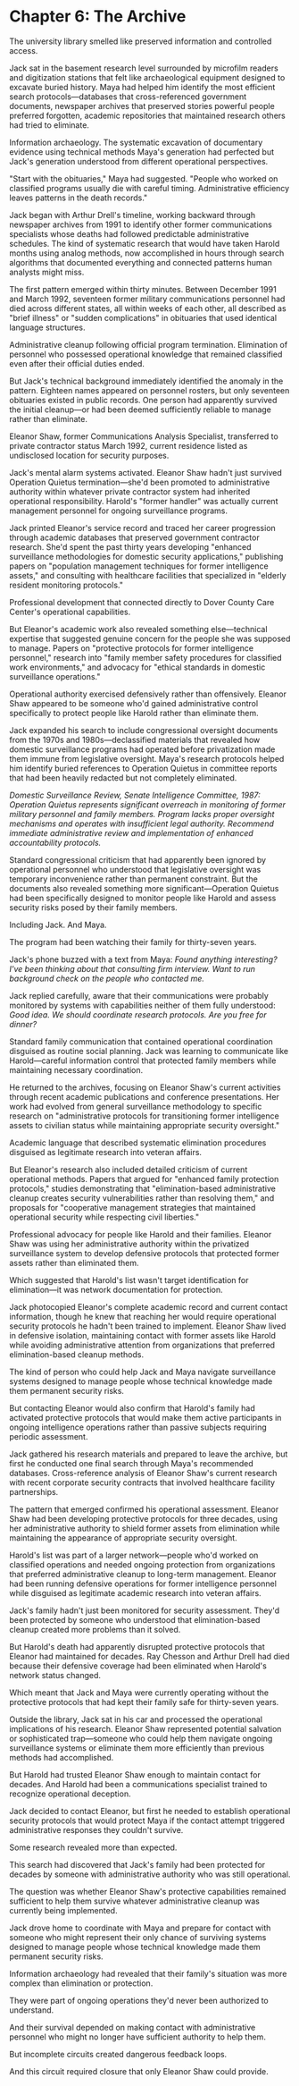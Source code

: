 # Chapter 6: The Archive

The university library smelled like preserved information and controlled access.

Jack sat in the basement research level surrounded by microfilm readers and digitization stations that felt like archaeological equipment designed to excavate buried history. Maya had helped him identify the most efficient search protocols—databases that cross-referenced government documents, newspaper archives that preserved stories powerful people preferred forgotten, academic repositories that maintained research others had tried to eliminate.

Information archaeology. The systematic excavation of documentary evidence using technical methods Maya's generation had perfected but Jack's generation understood from different operational perspectives.

"Start with the obituaries," Maya had suggested. "People who worked on classified programs usually die with careful timing. Administrative efficiency leaves patterns in the death records."

Jack began with Arthur Drell's timeline, working backward through newspaper archives from 1991 to identify other former communications specialists whose deaths had followed predictable administrative schedules. The kind of systematic research that would have taken Harold months using analog methods, now accomplished in hours through search algorithms that documented everything and connected patterns human analysts might miss.

The first pattern emerged within thirty minutes. Between December 1991 and March 1992, seventeen former military communications personnel had died across different states, all within weeks of each other, all described as "brief illness" or "sudden complications" in obituaries that used identical language structures.

Administrative cleanup following official program termination. Elimination of personnel who possessed operational knowledge that remained classified even after their official duties ended.

But Jack's technical background immediately identified the anomaly in the pattern. Eighteen names appeared on personnel rosters, but only seventeen obituaries existed in public records. One person had apparently survived the initial cleanup—or had been deemed sufficiently reliable to manage rather than eliminate.

Eleanor Shaw, former Communications Analysis Specialist, transferred to private contractor status March 1992, current residence listed as undisclosed location for security purposes.

Jack's mental alarm systems activated. Eleanor Shaw hadn't just survived Operation Quietus termination—she'd been promoted to administrative authority within whatever private contractor system had inherited operational responsibility. Harold's "former handler" was actually current management personnel for ongoing surveillance programs.

Jack printed Eleanor's service record and traced her career progression through academic databases that preserved government contractor research. She'd spent the past thirty years developing "enhanced surveillance methodologies for domestic security applications," publishing papers on "population management techniques for former intelligence assets," and consulting with healthcare facilities that specialized in "elderly resident monitoring protocols."

Professional development that connected directly to Dover County Care Center's operational capabilities.

But Eleanor's academic work also revealed something else—technical expertise that suggested genuine concern for the people she was supposed to manage. Papers on "protective protocols for former intelligence personnel," research into "family member safety procedures for classified work environments," and advocacy for "ethical standards in domestic surveillance operations."

Operational authority exercised defensively rather than offensively. Eleanor Shaw appeared to be someone who'd gained administrative control specifically to protect people like Harold rather than eliminate them.

Jack expanded his search to include congressional oversight documents from the 1970s and 1980s—declassified materials that revealed how domestic surveillance programs had operated before privatization made them immune from legislative oversight. Maya's research protocols helped him identify buried references to Operation Quietus in committee reports that had been heavily redacted but not completely eliminated.

*Domestic Surveillance Review, Senate Intelligence Committee, 1987: Operation Quietus represents significant overreach in monitoring of former military personnel and family members. Program lacks proper oversight mechanisms and operates with insufficient legal authority. Recommend immediate administrative review and implementation of enhanced accountability protocols.*

Standard congressional criticism that had apparently been ignored by operational personnel who understood that legislative oversight was temporary inconvenience rather than permanent constraint. But the documents also revealed something more significant—Operation Quietus had been specifically designed to monitor people like Harold and assess security risks posed by their family members.

Including Jack. And Maya.

The program had been watching their family for thirty-seven years.

Jack's phone buzzed with a text from Maya: *Found anything interesting? I've been thinking about that consulting firm interview. Want to run background check on the people who contacted me.*

Jack replied carefully, aware that their communications were probably monitored by systems with capabilities neither of them fully understood: *Good idea. We should coordinate research protocols. Are you free for dinner?*

Standard family communication that contained operational coordination disguised as routine social planning. Jack was learning to communicate like Harold—careful information control that protected family members while maintaining necessary coordination.

He returned to the archives, focusing on Eleanor Shaw's current activities through recent academic publications and conference presentations. Her work had evolved from general surveillance methodology to specific research on "administrative protocols for transitioning former intelligence assets to civilian status while maintaining appropriate security oversight."

Academic language that described systematic elimination procedures disguised as legitimate research into veteran affairs.

But Eleanor's research also included detailed criticism of current operational methods. Papers that argued for "enhanced family protection protocols," studies demonstrating that "elimination-based administrative cleanup creates security vulnerabilities rather than resolving them," and proposals for "cooperative management strategies that maintained operational security while respecting civil liberties."

Professional advocacy for people like Harold and their families. Eleanor Shaw was using her administrative authority within the privatized surveillance system to develop defensive protocols that protected former assets rather than eliminated them.

Which suggested that Harold's list wasn't target identification for elimination—it was network documentation for protection.

Jack photocopied Eleanor's complete academic record and current contact information, though he knew that reaching her would require operational security protocols he hadn't been trained to implement. Eleanor Shaw lived in defensive isolation, maintaining contact with former assets like Harold while avoiding administrative attention from organizations that preferred elimination-based cleanup methods.

The kind of person who could help Jack and Maya navigate surveillance systems designed to manage people whose technical knowledge made them permanent security risks.

But contacting Eleanor would also confirm that Harold's family had activated protective protocols that would make them active participants in ongoing intelligence operations rather than passive subjects requiring periodic assessment.

Jack gathered his research materials and prepared to leave the archive, but first he conducted one final search through Maya's recommended databases. Cross-reference analysis of Eleanor Shaw's current research with recent corporate security contracts that involved healthcare facility partnerships.

The pattern that emerged confirmed his operational assessment. Eleanor Shaw had been developing protective protocols for three decades, using her administrative authority to shield former assets from elimination while maintaining the appearance of appropriate security oversight.

Harold's list was part of a larger network—people who'd worked on classified operations and needed ongoing protection from organizations that preferred administrative cleanup to long-term management. Eleanor had been running defensive operations for former intelligence personnel while disguised as legitimate academic research into veteran affairs.

Jack's family hadn't just been monitored for security assessment. They'd been protected by someone who understood that elimination-based cleanup created more problems than it solved.

But Harold's death had apparently disrupted protective protocols that Eleanor had maintained for decades. Ray Chesson and Arthur Drell had died because their defensive coverage had been eliminated when Harold's network status changed.

Which meant that Jack and Maya were currently operating without the protective protocols that had kept their family safe for thirty-seven years.

Outside the library, Jack sat in his car and processed the operational implications of his research. Eleanor Shaw represented potential salvation or sophisticated trap—someone who could help them navigate ongoing surveillance systems or eliminate them more efficiently than previous methods had accomplished.

But Harold had trusted Eleanor Shaw enough to maintain contact for decades. And Harold had been a communications specialist trained to recognize operational deception.

Jack decided to contact Eleanor, but first he needed to establish operational security protocols that would protect Maya if the contact attempt triggered administrative responses they couldn't survive.

Some research revealed more than expected.

This search had discovered that Jack's family had been protected for decades by someone with administrative authority who was still operational.

The question was whether Eleanor Shaw's protective capabilities remained sufficient to help them survive whatever administrative cleanup was currently being implemented.

Jack drove home to coordinate with Maya and prepare for contact with someone who might represent their only chance of surviving systems designed to manage people whose technical knowledge made them permanent security risks.

Information archaeology had revealed that their family's situation was more complex than elimination or protection.

They were part of ongoing operations they'd never been authorized to understand.

And their survival depended on making contact with administrative personnel who might no longer have sufficient authority to help them.

But incomplete circuits created dangerous feedback loops.

And this circuit required closure that only Eleanor Shaw could provide. 